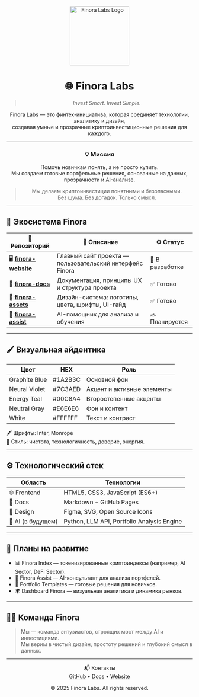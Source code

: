 <div align="center">

<img src="https://raw.githubusercontent.com/FinoraLabs/finora-assets/logos/finora-logo.png" width="160" alt="Finora Labs Logo">

# 🌐 Finora Labs

> _Invest Smart. Invest Simple._

Finora Labs — это финтех-инициатива, которая соединяет технологии, аналитику и дизайн,  
создавая умные и прозрачные криптоинвестиционные решения для каждого.

---

### 💡 Миссия
Помочь новичкам понять, а не просто купить.  
Мы создаем готовые портфельные решения, основанные на данных, прозрачности и AI-анализе.

> Мы делаем криптоинвестиции понятными и безопасными.  
> Без шума. Без догадок. Только смысл.

---

</div>

## 🧭 Экосистема Finora

| 🧩 Репозиторий | 📝 Описание | ⚙️ Статус |
|----------------|-------------|-----------|
| 🖥️ [**finora-website**](https://github.com/FinoraLabs/finora-website) | Главный сайт проекта — пользовательский интерфейс Finora | 🚧 В разработке |
| 📘 [**finora-docs**](https://github.com/FinoraLabs/finora-docs) | Документация, принципы UX и структура проекта | ✅ Готово |
| 🎨 [**finora-assets**](https://github.com/FinoraLabs/finora-assets) | Дизайн-система: логотипы, цвета, шрифты, UI-гайд | ✅ Готово |
| 🧠 [**finora-assist**](https://github.com/FinoraLabs/finora-assist) | AI-помощник для анализа и обучения | 🔜 Планируется |

---

## 🖌️ Визуальная айдентика

| Цвет | HEX | Роль |
|------|------|------|
| Graphite Blue | #1A2B3C | Основной фон |
| Neural Violet | #7C3AED | Акцент и активные элементы |
| Energy Teal | #00C8A4 | Второстепенные акценты |
| Neutral Gray | #E6E6E6 | Фон и контент |
| White | #FFFFFF | Текст и контраст |

🖋️ Шрифты: Inter, Monrope  
🎨 Стиль: чистота, технологичность, доверие, энергия.

---

## ⚙️ Технологический стек

| Область | Технологии |
|----------|-------------|
| 🌐 Frontend | HTML5, CSS3, JavaScript (ES6+) |
| 🧱 Docs | Markdown + GitHub Pages |
| 🎨 Design | Figma, SVG, Open Source Icons |
| 🤖 AI (в будущем) | Python, LLM API, Portfolio Analysis Engine |

---

## 🔭 Планы на развитие

- 📊 Finora Index — токенизированные криптоиндексы (например, AI Sector, DeFi Sector).  
- 💬 Finora Assist — AI-консультант для анализа портфелей.  
- 🧩 Portfolio Templates — готовые решения для новичков.  
- 🌍 Dashboard Finora — визуальная аналитика и динамика рынков.

---

## 🧑‍💻 Команда Finora

> Мы — команда энтузиастов, строящих мост между AI и инвестициями.  
> Мы верим в чистый дизайн, простоту решений и глубокий смысл в данных.

---

<div align="center">

📬 Контакты  
[GitHub](https://github.com/FinoraLabs) • [Docs](https://github.com/FinoraLabs/finora-docs) • [Website](https://github.com/FinoraLabs/finora-website)

© 2025 Finora Labs. All rights reserved.

</div>
